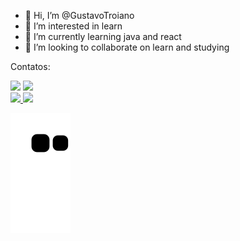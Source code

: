 - 👋 Hi, I’m @GustavoTroiano
- 👀 I’m interested in learn
- 🌱 I’m currently learning java and react
- 💞️ I’m looking to collaborate on learn and studying

<!---
GustavoTroiano/GustavoTroiano is a ✨ special ✨ repository because its `README.md` (this file) appears on your GitHub profile.
You can click the Preview link to take a look at your changes.
--->

Contatos:

<div>
<a href="https://www.instagram.com/gustavo_troiano10/" target="_blank"><img src="https://img.shields.io/badge/-Instagram-%23E4405F?style=for-the-badge&logo=instagram&logoColor=white" target="_blank"></a>
<a href="https://www.linkedin.com/in/gustavo-camargo-troiano-19285b234/" target="_blank"><img src="https://img.shields.io/badge/-LinkedIn-%230077B5?style=for-the-badge&logo=linkedin&logoColor=white" target="_blank"></a>   
</div>

<div>
<a href="https://github.com/GustavoTroiano">
<img height="180em" src="https://github-readme-stats.vercel.app/api/top-langs/?username=GustavoTroiano&layout=compact&langs_count=7&theme=dracula"/>
<img height="180em" src="https://github-readme-stats.vercel.app/api?username=GustavoTroiano&show_icons=true&theme=dracula&include_all_commits=true&count_private=true"/>
</div>

![Snake animation](https://github.com/GustavoTroiano/GustavoTroiano/blob/output/github-contribution-grid-snake.svg)
